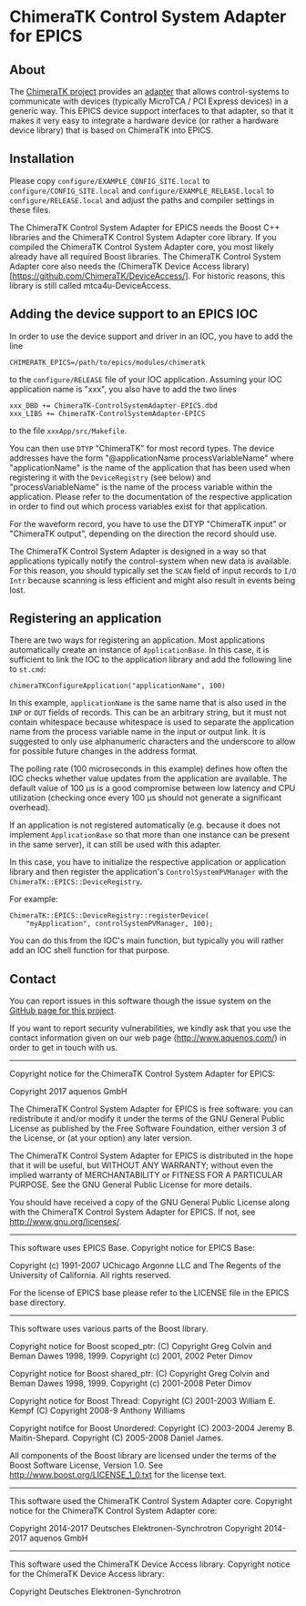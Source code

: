 ChimeraTK Control System Adapter for EPICS
==========================================

About
-----

The [ChimeraTK project](https://github.com/ChimeraTK/) provides an
[adapter](https://github.com/ChimeraTK/) that allows control-systems to
communicate with devices (typically MicroTCA / PCI Express devices) in a generic
way. This EPICS device support interfaces to that adapter, so that it makes it
very easy to integrate a hardware device (or rather a hardware device library)
that is based on ChimeraTK into EPICS.


Installation
------------

Please copy `configure/EXAMPLE_CONFIG_SITE.local` to
`configure/CONFIG_SITE.local` and `configure/EXAMPLE_RELEASE.local` to
`configure/RELEASE.local` and adjust the paths and compiler settings in these
files.

The ChimeraTK Control System Adapter for EPICS needs the Boost C++ libraries and
the ChimeraTK Control System Adapter core library. If you compiled the
ChimeraTK Control System Adapter core, you most likely already have all required
Boost libraries. The ChimeraTK Control System Adapter core also needs the
(ChimeraTK Device Access library)[https://github.com/ChimeraTK/DeviceAccess/].
For historic reasons, this library is still called mtca4u-DeviceAccess.


Adding the device support to an EPICS IOC
-----------------------------------------

In order to use the device support and driver in an IOC, you have to add the
line

```
CHIMERATK_EPICS=/path/to/epics/modules/chimeratk
```

to the `configure/RELEASE` file of your IOC application. Assuming your IOC 
application name is "xxx", you also have to add the two lines

```
xxx_DBD += ChimeraTK-ControlSystemAdapter-EPICS.dbd
xxx_LIBS += ChimeraTK-ControlSystemAdapter-EPICS
```

to the file `xxxApp/src/Makefile`.

You can then use `DTYP` "ChimeraTK" for most record types. The device addresses
have the form "@applicationName processVariableName" where "applicationName" is
the name of the application that has been used when registering it with the
`DeviceRegistry` (see below) and "processVariableName" is the name of the
process variable within the application. Please refer to the documentation of
the respective application in order to find out which process variables exist
for that application.

For the waveform record, you have to use the DTYP "ChimeraTK input" or
"ChimeraTK output", depending on the direction the record should use.

The ChimeraTK Control System Adapter is designed in a way so that applications
typically notify the control-system when new data is available. For this reason,
you should typically set the `SCAN` field of input records to `I/O Intr` because
scanning is less efficient and might also result in events being lost.


Registering an application
--------------------------

There are two ways for registering an application. Most applications
automatically create an instance of `ApplicationBase`. In this case, it is
sufficient to link the IOC to the application library and add the following line
to `st.cmd`:

```
chimeraTKConfigureApplication("applicationName", 100)
```

In this example, `applicationName` is the same name that is also used in the `INP`
or `OUT` fields of records. This can be an arbitrary string, but it must not
contain whitespace because whitespace is used to separate the application name
from the process variable name in the input or output link. It is suggested to
only use alphanumeric characters and the underscore to allow for possible future
changes in the address format.

The polling rate (100 microseconds in this example) defines how often the IOC
checks whether value updates from the application are available. The default
value of 100 µs is a good compromise between low latency and CPU utilization
(checking once every 100 µs should not generate a significant overhead).

If an application is not registered automatically (e.g. because it does not
implement `ApplicationBase` so that more than one instance can be present in the
same server), it can still be used with this adapter.

In this case, you have to initialize the respective application or application
library and then register the application's `ControlSystemPVManager` with the
`ChimeraTK::EPICS::DeviceRegistry`.

For example:

```
ChimeraTK::EPICS::DeviceRegistry::registerDevice(
    "myApplication", controlSystemPVManager, 100);
```

You can do this from the IOC's main function, but typically you will rather add
an IOC shell function for that purpose.


Contact
-------

You can report issues in this software though the issue system on the
[GitHub page for this project](https://github.com/aquenos/ChimeraTK-ControlSystemAdapter-EPICS/).

If you want to report security vulnerabilities, we kindly ask that you use the
contact information given on our web page (http://www.aquenos.com/) in order to
get in touch with us.

---

Copyright notice for the ChimeraTK Control System Adapter for EPICS:
 
Copyright 2017 aquenos GmbH

The ChimeraTK Control System Adapter for EPICS is free software: you can
redistribute it and/or modify it under the terms of the GNU General Public
License as published by the Free Software Foundation, either version 3 of the
License, or (at your option) any later version.

The ChimeraTK Control System Adapter for EPICS is distributed in the hope that
it will be useful, but WITHOUT ANY WARRANTY; without even the implied warranty
of MERCHANTABILITY or FITNESS FOR A PARTICULAR PURPOSE.  See the GNU General
Public License for more details.

You should have received a copy of the GNU General Public License along with 
the ChimeraTK Control System Adapter for EPICS. If not, see
<http://www.gnu.org/licenses/>.
 
---

This software uses EPICS Base. Copyright notice for EPICS Base:

Copyright (c) 1991-2007 UChicago Argonne LLC and The Regents of the University 
of California. All rights reserved.

For the license of EPICS base please refer to the LICENSE file in the EPICS base
directory.

---

This software uses various parts of the Boost library.

Copyright notice for Boost scoped_ptr:
(C) Copyright Greg Colvin and Beman Dawes 1998, 1999.
Copyright (c) 2001, 2002 Peter Dimov

Copyright notice for Boost shared_ptr:
(C) Copyright Greg Colvin and Beman Dawes 1998, 1999.
Copyright (c) 2001-2008 Peter Dimov

Copyright notice for Boost Thread:
Copyright (C) 2001-2003 William E. Kempf
(C) Copyright 2008-9 Anthony Williams

Copyright notifce for Boost Unordered:
Copyright (C) 2003-2004 Jeremy B. Maitin-Shepard.
Copyright (C) 2005-2008 Daniel James.

All components of the Boost library are licensed under the terms of the Boost
Software License, Version 1.0. See http://www.boost.org/LICENSE_1_0.txt for the
license text.

---

This software used the ChimeraTK Control System Adapter core. Copyright notice
for the ChimeraTK Control System Adapter core:

Copyright 2014-2017 Deutsches Elektronen-Synchrotron
Copyright 2014-2017 aquenos GmbH

---

This software used the ChimeraTK Device Access library. Copyright notice
for the ChimeraTK Device Access library:

Copyright Deutsches Elektronen-Synchrotron
